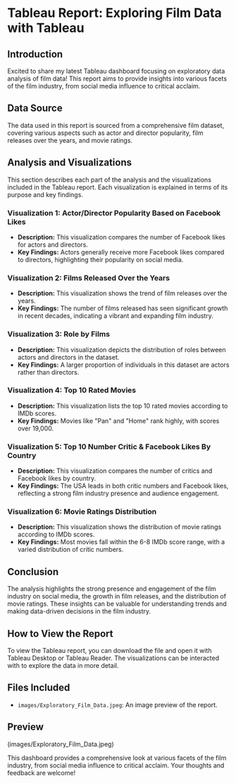 # Tableau Report: Exploring Film Data with Tableau

## Introduction
Excited to share my latest Tableau dashboard focusing on exploratory data analysis of film data! This report aims to provide insights into various facets of the film industry, from social media influence to critical acclaim.

## Data Source
The data used in this report is sourced from a comprehensive film dataset, covering various aspects such as actor and director popularity, film releases over the years, and movie ratings.

## Analysis and Visualizations
This section describes each part of the analysis and the visualizations included in the Tableau report. Each visualization is explained in terms of its purpose and key findings.

### Visualization 1: Actor/Director Popularity Based on Facebook Likes
- **Description:** This visualization compares the number of Facebook likes for actors and directors.
- **Key Findings:** Actors generally receive more Facebook likes compared to directors, highlighting their popularity on social media.

### Visualization 2: Films Released Over the Years
- **Description:** This visualization shows the trend of film releases over the years.
- **Key Findings:** The number of films released has seen significant growth in recent decades, indicating a vibrant and expanding film industry.

### Visualization 3: Role by Films
- **Description:** This visualization depicts the distribution of roles between actors and directors in the dataset.
- **Key Findings:** A larger proportion of individuals in this dataset are actors rather than directors.

### Visualization 4: Top 10 Rated Movies
- **Description:** This visualization lists the top 10 rated movies according to IMDb scores.
- **Key Findings:** Movies like "Pan" and "Home" rank highly, with scores over 19,000.

### Visualization 5: Top 10 Number Critic & Facebook Likes By Country
- **Description:** This visualization compares the number of critics and Facebook likes by country.
- **Key Findings:** The USA leads in both critic numbers and Facebook likes, reflecting a strong film industry presence and audience engagement.

### Visualization 6: Movie Ratings Distribution
- **Description:** This visualization shows the distribution of movie ratings according to IMDb scores.
- **Key Findings:** Most movies fall within the 6-8 IMDb score range, with a varied distribution of critic numbers.

## Conclusion
The analysis highlights the strong presence and engagement of the film industry on social media, the growth in film releases, and the distribution of movie ratings. These insights can be valuable for understanding trends and making data-driven decisions in the film industry.

## How to View the Report
To view the Tableau report, you can download the file and open it with Tableau Desktop or Tableau Reader. The visualizations can be interacted with to explore the data in more detail.

## Files Included
- `images/Exploratory_Film_Data.jpeg`: An image preview of the report.

## Preview
(images/Exploratory_Film_Data.jpeg)

This dashboard provides a comprehensive look at various facets of the film industry, from social media influence to critical acclaim. Your thoughts and feedback are welcome!
